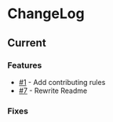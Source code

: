 # ChangeLog

## Current

### Features

- [#1](https://github.com/MerlinLayer2/merlin-cdk-validium-node/pull/1) - Add contributing rules
- [#7](https://github.com/MerlinLayer2/merlin-cdk-validium-node/pull/7) - Rewrite Readme

### Fixes

